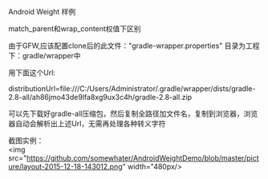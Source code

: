 Android Weight 样例    
 
match_parent和wrap_content权值下区别    

由于GFW,应该配置clone后的此文件："gradle-wrapper.properties" 目录为工程下：gradle/wrapper中    

用下面这个Url:  

distributionUrl=file:///C:/Users/Administrator/.gradle/wrapper/dists/gradle-2.8-all/ah86jmo43de9lfa8xg9ux3c4h/gradle-2.8-all.zip  

可以先下载好gradle-all压缩包，然后复制全路径加文件名，复制到浏览器，浏览器自动会解析出上述Url，无需再处理各种转义字符  

截图实例：  
<img src="https://github.com/somewhater/AndroidWeightDemo/blob/master/picture/layout-2015-12-18-143012.png" width="480px/>   
